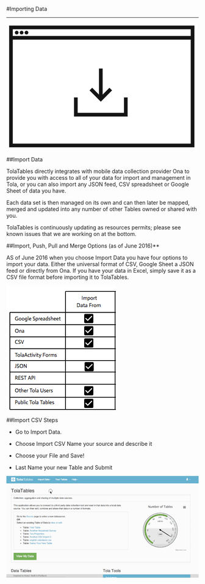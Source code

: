 #Importing Data

---

![](images/import.png)

##Import Data

TolaTables directly integrates with mobile data collection provider Ona to provide you with access to all of your data for import and management in Tola, or you can also import any JSON feed, CSV spreadsheet or Google Sheet of data you have. 

Each data set is then managed on its own and can then later be mapped, merged and updated into any number of other Tables owned or shared with you.  

TolaTables is continuously updating as resources permits; please see known issues that we are working on at the bottom.  

##Import, Push, Pull and Merge Options (as of June 2016)**


AS of June 2016 when you choose Import Data you have four options to import your data. Either the universal format of CSV, Google Sheet a JSON feed or directly from Ona. If you have your data in Excel, simply save it as a CSV file format before importing it to TolaTables.  

![](images/import_matrix.png)


##Import CSV Steps
* Go to Import Data.

* Choose Import CSV Name your source and describe it

* Choose your File and Save!

* Last Name your new Table and Submit 

![](images/screeshots/importSteps.gif)


